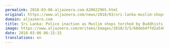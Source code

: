 ```yaml
---
permalink: 2018-03-06-aljazeera.com-620622965.html
original: https://www.aljazeera.com/news/2018/03/sri-lanka-muslim-shops-mosques-targeted-buddhist-hardliners-180305165900594.html
domain: aljazeera.com
title: Sri Lanka: Police inaction as Muslim shops torched by Buddhists
image: https://www.aljazeera.com/mritems/Images/2018/3/5/68deb4ffd2a548738b4085d914ec19aa_18.jpg
date: 2018-03-06 06:15:15
translations: en
---
```


